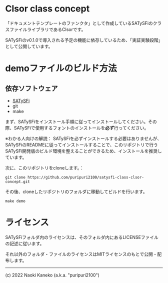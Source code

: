 # Clsor class concept

「ドキュメントテンプレートのファンクタ」として作成しているSATySFiのクラスファイルライブラリであるClsorです。

SATySFiのv0.1.0で導入される予定の機能に依存しているため、「実証実験段階」として公開しています。

# demoファイルのビルド方法

## 依存ソフトウェア


- [SATySFi](https://github.com/gfngfn/SATySFi)
- git
- make


まず、SATySFiをインストール手順に従ってインストールしてください。その際、SATySFiで使用するフォントのインストールを**必ず**行ってください。

※わかる人向けの解説：
SATySFiを必ずインストールする必要はありませんが、SATySFiのREADMEに従ってインストールすることで、このリポジトリで行うSATySFi開発版のビルド環境を整えることができるため、インストールを推奨しています。

次に、このリポジトリをcloneします。：

```
git clone https://github.com/puripuri2100/satysfi-class-clsor-concept.git
```

その後、cloneしたリポジトリのフォルダに移動してビルドを行います。

```
make demo
```


# ライセンス

SATySFiフォルダ内のライセンスは、そのフォルダ内にあるLICENSEファイルの記述に従います。

それ以外のフォルダ・ファイルのライセンスはMITライセンスのもとで公開・配布します。

---

(c) 2022 Naoki Kaneko (a.k.a. "puripuri2100")
